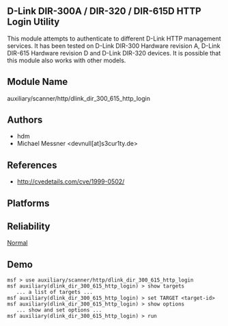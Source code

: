## D-Link DIR-300A / DIR-320 / DIR-615D HTTP Login Utility

This module attempts to authenticate to different D-Link 
HTTP management services. It has been tested on D-Link 
DIR-300 Hardware revision A, D-Link DIR-615 Hardware 
revision D and D-Link DIR-320 devices. It is possible that 
this module also works with other models.


## Module Name
auxiliary/scanner/http/dlink_dir_300_615_http_login

## Authors
* hdm
* Michael Messner <devnull[at]s3cur1ty.de>


## References
* http://cvedetails.com/cve/1999-0502/




## Platforms


## Reliability
[Normal](https://github.com/rapid7/metasploit-framework/wiki/Exploit-Ranking)

## Demo

```
msf > use auxiliary/scanner/http/dlink_dir_300_615_http_login
msf auxiliary(dlink_dir_300_615_http_login) > show targets
   ... a list of targets ...
msf auxiliary(dlink_dir_300_615_http_login) > set TARGET <target-id>
msf auxiliary(dlink_dir_300_615_http_login) > show options
   ... show and set options ...
msf auxiliary(dlink_dir_300_615_http_login) > run
```
    
    